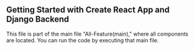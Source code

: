## Getting Started with Create React App and Django Backend

This file is part of the main file "All-Feature(main)," where all components are located. You can run the code by executing that main file.
